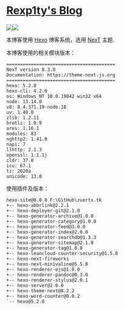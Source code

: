 # [Rexp1ty's Blog](https://zuertx.tk)

![](https://img.shields.io/badge/Hexo-5.2.0-7289da.svg)![](https://img.shields.io/badge/NexT-8.3.0-32afed.svg)

本博客使用 [Hexo](https://github.com/hexojs/hexo) 博客系统，选用 [NexT](https://github.com/next-theme/hexo-theme-next) 主题.

本博客使用的相关模块版本：
```
========================================
NexT version 8.3.0
Documentation: https://theme-next.js.org
========================================
hexo: 5.2.0
hexo-cli: 4.2.0
os: Windows_NT 10.0.19042 win32 x64
node: 13.14.0
v8: 8.4.371.19-node.18
uv: 1.40.0
zlib: 1.2.11
brotli: 1.0.9
ares: 1.16.1
modules: 83
nghttp2: 1.41.0
napi: 7
llhttp: 2.1.3
openssl: 1.1.1j
cldr: 37.0
icu: 67.1
tz: 2020a
unicode: 13.0
```
使用插件及版本：
```
hexo-site@0.0.0 F:\GitHub\zuertx.tk
+-- hexo-abbrlink@2.2.1
+-- hexo-deployer-git@2.1.0
+-- hexo-generator-archive@1.0.0
+-- hexo-generator-category@1.0.0
+-- hexo-generator-feed@3.0.0
+-- hexo-generator-index@2.0.0
+-- hexo-generator-searchdb@1.3.3
+-- hexo-generator-sitemap@2.1.0
+-- hexo-generator-tag@1.0.0
+-- hexo-leancloud-counter-security@1.5.0
+-- hexo-next-fireworks
+-- hexo-next-minivaline@5.5.0
+-- hexo-renderer-ejs@1.0.0
+-- hexo-renderer-pandoc@0.3.0
+-- hexo-renderer-stylus@2.0.1
+-- hexo-server@2.0.0
+-- hexo-theme-next@8.2.2
+-- hexo-word-counter@0.0.2
`-- hexo@5.2.0
```